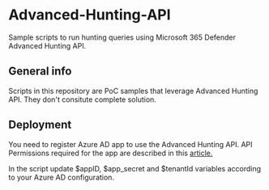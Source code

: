 # Advanced-Hunting-API
Sample scripts to run hunting queries using Microsoft 365 Defender Advanced Hunting API.

## General info
Scripts in this repository are PoC samples that leverage Advanced Hunting API. They don't consitute complete solution.

## Deployment
You need to register Azure AD app to use the Advanced Hunting API.
API Permissions required for the app are described in this [article.](https://docs.microsoft.com/en-us/windows/security/threat-protection/microsoft-defender-atp/run-advanced-query-api)

In the script update $appID, $app_secret and $tenantId variables according to your Azure AD configuration.
